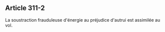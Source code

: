 Article 311-2
----
La soustraction frauduleuse d'énergie au préjudice d'autrui est assimilée au
vol.
